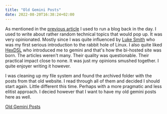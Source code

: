 ```yaml
---
title: "Old Gemini Posts"
date: 2022-08-20T16:38:24+02:00
---
```


As mentioned in the [previous article](/blog/hello-github-pages/) I used to run a blog back in the day. I used to write about rather random technical topics that would pop up. It was very opinionated. Mostly since I was quite influenced by [Luke Smith](https://lukesmith.xyz) who was my first serious introduction to the rabbit hole of Linux. I also quite liked [HexDSL](https://hexdsl.com) who introduced me to gemini and that's how the bi-hosted site was born. The articles weren't many. Their quality was questionable. Their practical impact close to none. It was just my opinions smushed together. I quite enjoyer writing it however.

I was cleaning up my file system and found the archived folder with the posts from that old website. I read through all of them and decided I should start again. Little different this time. Perhaps with a more pragmatic and less elitist approach. I decied however that I want to have my old gemini posts here as well.

[Old Gemini Posts](/gemini/)


